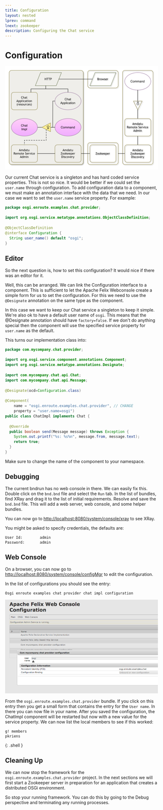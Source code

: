 ```yaml
---
title: Configuration
layout: nested
lprev: command
lnext: zookeeper
description: Configuring the Chat service
---
```

# Configuration

![Chat Service Configuration](img/overview-command.png)

Our current Chat service is a singleton and has hard coded service properties. This is not so nice. It would be better if we could set the `user.name` through configuration. To add configuration data to a component, we must make an annotation interface with the data that we need. In our case we want to set the `user.name` service property. For example:

```java
package osgi.enroute.examples.chat.provider;
	
import org.osgi.service.metatype.annotations.ObjectClassDefinition;

@ObjectClassDefinition
@interface Configuration {
  String user_name() default "osgi";
}
```

## Editor

So the next question is, how to set this configuration? It would nice if there was an editor for it.

Well, this can be arranged. We can link the Configuration interface to a component. This is sufficient to let the Apache Felix Webconsole create a simple form for us to set the configuration. For this we need to use the `@Designate` annotation on the same type as the component.

In this case we want to keep our Chat service a singleton to keep it simple. We're also ok to have a default user name of `osgi`. This means that the @Designate annotation should have `factory=false`. If we don't do anything special then the component will use the specified service property for `user.name` as the default.

This turns our implementation class into:

```java
package com.mycompany.chat.provider;
	
import org.osgi.service.component.annotations.Component;
import org.osgi.service.metatype.annotations.Designate;

import com.mycompany.chat.api.Chat;
import com.mycompany.chat.api.Message;

@Designate(ocd=Configuration.class)

@Component(
	name = "osgi.enroute.examples.chat.provider", // CHANGE 
	property = "user.name=osgi")
public class ChatImpl implements Chat {

  @Override
  public boolean send(Message message) throws Exception {
	System.out.printf("%s: %s%n", message.from, message.text);
	return true;
  }
}
```
	
Make sure to change the name of the component to your namespace.

## Debugging

The current bndrun has no web console in there. We can easily fix this. Double click on the `bnd.bnd` file and select the `Run` tab. In the list of bundles, find XRay and drag it to the list of initial requirements. Resolve and save the `bnd.bnd` file. This will add a web server, web console, and some helper bundles.

You can now go to [http://localhost:8080/system/console/xray](http://localhost:8080/system/console/xray) to see XRay.
 
You might be asked to specify credentials, the defaults are:

	User Id:		admin
	Password:		admin

## Web Console

On a browser, you can now go to [http://localhost:8080/system/console/configMgr](http://localhost:8080/system/console/configMgr) to edit the configuration.
	
In the list of configurations you should see the entry:

	Osgi enroute examples chat provider chat impl configuration
	
![The configuration editor](img/webconsole-config-edit.png)

From the `osgi.enroute.examples.chat.provider` bundle. If you click on this entry then you get a small form that contains the entry for the `User name`. In there you can now file in your name. After you saved the configuration, the ChatImpl component will be restarted but now with a new value for the service property. We can now list the local members to see if this worked:

	g! members
	pkriens
{: .shell }


## Cleaning Up

We can now stop the framework for the `osgi.enroute.examples.chat.provider` project. In the next sections we will first start a Zookeeper server in preparation for an application that creates a distributed OSGi environment.

So stop your running framework. You can do this by going to the Debug perspective and terminating any running processes.
